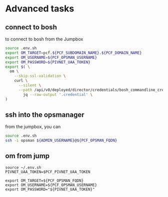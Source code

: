 # Advanced tasks

## connect to bosh

to connect to bosh from the Jumpbox

```bash
source .env.sh
export OM_TARGET=pcf.${PCF_SUBDOMAIN_NAME}.${PCF_DOMAIN_NAME}
export OM_USERNAME=${PCF_OPSMAN_USERNAME}
export OM_PASSWORD=${PIVNET_UAA_TOKEN}
export $( \
  om \
    --skip-ssl-validation \
    curl \
      --silent \
      --path /api/v0/deployed/director/credentials/bosh_commandline_credentials | \
        jq --raw-output '.credential' \
)
```

## ssh into the opsmanager

from the jumpbox, you can  

```bash
source .env.sh
ssh -i opsman ${ADMIN_USERNAME}@${PCF_OPSMAN_FQDN}
```


## om from jump

```
source ~/.env.sh
PIVNET_UAA_TOKEN=$PCF_PIVNET_UAA_TOKEN

export OM_TARGET=${PCF_OPSMAN_FQDN}
export OM_USERNAME=${PCF_OPSMAN_USERNAME}
export OM_PASSWORD="${PIVNET_UAA_TOKEN}"
```

